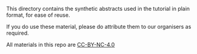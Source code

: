 This directory contains the synthetic abstracts used in the tutorial in plain format, for ease of reuse.

If you do use these material, please do attribute them to our organisers as required.

All materials in this repo are [CC-BY-NC-4.0](LICENSE-CC-BY-NC-4.0.md)
